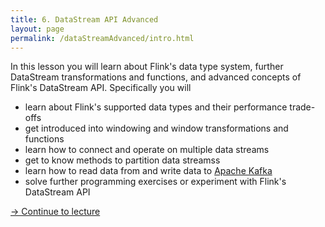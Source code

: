 ```yaml
---
title: 6. DataStream API Advanced
layout: page
permalink: /dataStreamAdvanced/intro.html
---
```


In this lesson you will learn about Flink's data type system, further DataStream transformations and functions, and advanced concepts of Flink's DataStream API. Specifically you will

- learn about Flink's supported data types and their performance trade-offs
- get introduced into windowing and window transformations and functions
- learn how to connect and operate on multiple data streams
- get to know methods to partition data streamss
- learn how to read data from and write data to [Apache Kafka](http://kafka.apache.org)
- solve further programming exercises or experiment with Flink's DataStream API

[-> Continue to lecture]({{site.baseurl}}/dataStreamAdvanced/slides.html)
